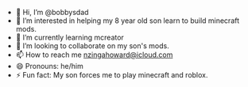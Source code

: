 - 👋 Hi, I’m @bobbysdad
- 👀 I’m interested in helping my 8 year old son learn to build minecraft mods.
- 🌱 I’m currently learning mcreator
- 💞️ I’m looking to collaborate on my son's mods.
- 📫 How to reach me nzingahoward@icloud.com
- 😄 Pronouns: he/him
- ⚡ Fun fact: My son forces me to play minecraft and roblox.

<!---
bobbysdad/bobbysdad is a ✨ special ✨ repository because its `README.md` (this file) appears on your GitHub profile.
You can click the Preview link to take a look at your changes.
--->
